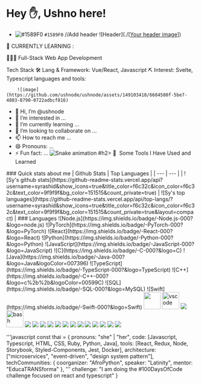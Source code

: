 # Hey ✋, Ushno here!
- ![#1589F0](https://via.placeholder.com/15/1589F0/1589F0.png) `#1589F0`
//Add header
![Header](./[[Your header image](https://raw.githubusercontent.com/leviarista/github-profile-header-generator/main/social/examples/example-3.png)])


📖 CURRENTLY LEARNING :

👨🏻‍💻 Full-Stack Web App Development

Tech Stack
🛠 Lang & Framework: Vue/React, Javascript
⛏ Interest: Svelte, Typescript
languages and tools:

        ![image](https://github.com/ushnode/ushnode/assets/149103418/6684580f-5be7-4803-8790-0722adbcf816)









- 👋 Hi, I’m @ushnode
- 👀 I’m interested in ...
- 🌱 I’m currently learning ...
- 💞️ I’m looking to collaborate on ...
- 📫 How to reach me ...
- 😄 Pronouns: ...
- ⚡ Fun fact: ...
![Snake animation](https://github.com/ushnode/ushnode/blob/output/github-contribution-grid-snake.svg)
  #h2> 🚀 &nbsp;Some Tools I Have Used and Learned</h2>
<p align="left">
        ### Quick stats about me
| Github Stats | Top Languages |
| --- | --- |
| ![Sy's github stats](https://github-readme-stats.vercel.app/api?username=syrashid&show_icons=true&title_color=f6c32c&icon_color=f6c32c&text_color=9f9f9f&bg_color=151515&count_private=true) | ![Sy's top languages](https://github-readme-stats.vercel.app/api/top-langs/?username=syrashid&show_icons=true&title_color=f6c32c&icon_color=f6c32c&text_color=9f9f9f&bg_color=151515&count_private=true&layout=compact) |
### Languages
![Node.js](https://img.shields.io/badge/-Node.js-000?&logo=node.js)
![PyTorch](https://img.shields.io/badge/-PyTorch-000?&logo=PyTorch)
![React](https://img.shields.io/badge/-React-000?&logo=React)
![Python](https://img.shields.io/badge/-Python-000?&logo=Python)
![JavaScript](https://img.shields.io/badge/-JavaScript-000?&logo=JavaScript)
![C](https://img.shields.io/badge/-C-000?&logo=C)
![Java](https://img.shields.io/badge/-Java-000?&logo=Java&logoColor=007396)
![TypeScript](https://img.shields.io/badge/-TypeScript-000?&logo=TypeScript)
![C++](https://img.shields.io/badge/-C++-000?&logo=c%2b%2b&logoColor=00599C)
![SQL](https://img.shields.io/badge/-SQL-000?&logo=MySQL)
![Swift](https://img.shields.io/badge/-Swift-000?&logo=Swift)
<img src="https://cdn.jsdelivr.net/gh/devicons/devicon/icons/c/c-original.svg"width="45" height="45" />
<img src="https://cdn.jsdelivr.net/gh/devicons/devicon/icons/vscode/vscode-original.svg" alt="vscode" width="45" height="45"/>
<img src="https://cdn.jsdelivr.net/gh/devicons/devicon/icons/css3/css3-original-wordmark.svg" />
<img src="https://cdn.jsdelivr.net/gh/devicons/devicon/icons/bash/bash-original.svg" alt="bash" width="45" height="45"/>

<img src="https://cdn.jsdelivr.net/gh/devicons/devicon/icons/bootstrap/bootstrap-original-wordmark.svg" />
<img src="https://cdn.jsdelivr.net/gh/devicons/devicon/icons/express/express-original.svg" />
 <img src="https://cdn.jsdelivr.net/gh/devicons/devicon/icons/express/express-original-wordmark.svg" />
<img src="https://cdn.jsdelivr.net/gh/devicons/devicon/icons/javascript/javascript-original.svg" />
<img src="https://cdn.jsdelivr.net/gh/devicons/devicon/icons/python/python-original-wordmark.svg" />

<img src="https://cdn.jsdelivr.net/gh/devicons/devicon/icons/postgresql/postgresql-original-wordmark.svg" />

<img src="https://cdn.jsdelivr.net/gh/devicons/devicon/icons/typescript/typescript-original.svg" />
          
          
<img src="https://cdn.jsdelivr.net/gh/devicons/devicon/icons/redis/redis-original-wordmark.svg" />
          
          
<img src="https://cdn.jsdelivr.net/gh/devicons/devicon/icons/npm/npm-original-wordmark.svg" />
          
<img src="https://cdn.jsdelivr.net/gh/devicons/devicon/icons/nodejs/nodejs-original-wordmark.svg" />
          
<img src="https://cdn.jsdelivr.net/gh/devicons/devicon/icons/mongodb/mongodb-original-wordmark.svg" />
          
                  
<img src="https://cdn.jsdelivr.net/gh/devicons/devicon/icons/html5/html5-original-wordmark.svg" />
          
 <img src="https://cdn.jsdelivr.net/gh/devicons/devicon/icons/git/git-original-wordmark.svg" />
          

          
          
</p>

<!---
ushnode/ushnode is a ✨ special ✨ repository because its `README.md` (this file) appears on your GitHub profile.
You can click the Preview link to take a look at your changes.
--->
'''javascript
const thai = {
  pronouns: "she" | "her",
  code: [Javascript, Typescript, HTML, CSS, Ruby, Python, Java],
  tools: [React, Redux, Node, Storybook, Styled-Components, Jest, Docker],
  architecture: ["microservices", "event-driven", "design system pattern"],
  techCommunities: {
                        coorganizer: "AfroPython",
                        speaker: "Latinity",
                        mentor: "EducaTRANSforma"
                      },
                      '''
 challenge: "I am doing the #100DaysOfCode challenge focused on react and typescript"
}

